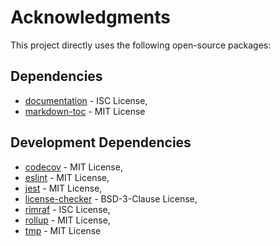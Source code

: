 
# Acknowledgments

This project directly uses the following open-source packages:

## Dependencies

- [documentation](https://github.com/documentationjs/documentation) - ISC License,
- [markdown-toc](https://github.com/jonschlinkert/markdown-toc) - MIT License

## Development Dependencies

- [codecov](https://github.com/codecov/codecov-node) - MIT License,
- [eslint](https://github.com/eslint/eslint) - MIT License,
- [jest](https://github.com/jestjs/jest) - MIT License,
- [license-checker](https://github.com/davglass/license-checker) - BSD-3-Clause License,
- [rimraf](https://github.com/isaacs/rimraf) - ISC License,
- [rollup](https://github.com/rollup/rollup) - MIT License,
- [tmp](https://github.com/raszi/node-tmp) - MIT License

